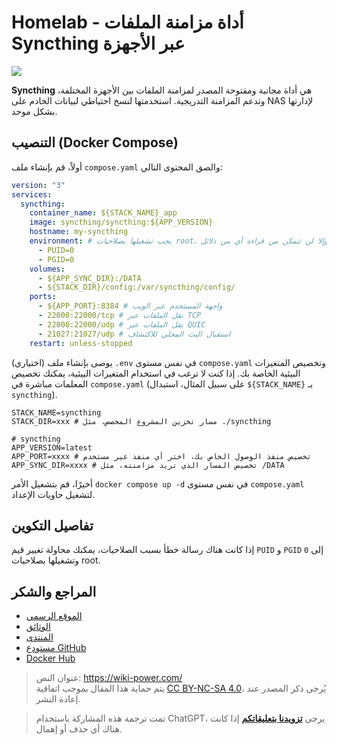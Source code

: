# Homelab - أداة مزامنة الملفات Syncthing عبر الأجهزة

![](https://f004.backblazeb2.com/file/wiki-media/img/202304111529987.png)

**Syncthing** هي أداة مجانية ومفتوحة المصدر لمزامنة الملفات بين الأجهزة المختلفة، وتدعم المزامنة التدريجية. استخدمتها لنسخ احتياطي لبيانات الخادم على NAS لإدارتها بشكل موحد.

## التنصيب (Docker Compose)

أولاً، قم بإنشاء ملف `compose.yaml` والصق المحتوى التالي:

```yaml title="compose.yaml"
version: "3"
services:
  syncthing:
    container_name: ${STACK_NAME}_app
    image: syncthing/syncthing:${APP_VERSION}
    hostname: my-syncthing
    environment: # يجب تشغيلها بصلاحيات root، وإلا لن تتمكن من قراءة أي من دلائل docker الأخرى أو دليل root على المضيف
      - PUID=0
      - PGID=0
    volumes:
      - ${APP_SYNC_DIR}:/DATA
      - ${STACK_DIR}/config:/var/syncthing/config/
    ports:
      - ${APP_PORT}:8384 # واجهة المستخدم عبر الويب
      - 22000:22000/tcp # نقل الملفات عبر TCP
      - 22000:22000/udp # نقل الملفات عبر QUIC
      - 21027:21027/udp # استقبال البث المحلي للاكتشاف
    restart: unless-stopped
```

(اختياري) يوصى بإنشاء ملف `.env` في نفس مستوى `compose.yaml` وتخصيص المتغيرات البيئية الخاصة بك. إذا كنت لا ترغب في استخدام المتغيرات البيئية، يمكنك تخصيص المعلمات مباشرة في `compose.yaml` (على سبيل المثال، استبدال `${STACK_NAME}` بـ `syncthing`).

```dotenv title=".env"
STACK_NAME=syncthing
STACK_DIR=xxx # مسار تخزين المشروع المخصص، مثل ./syncthing

# syncthing
APP_VERSION=latest
APP_PORT=xxxx # تخصيص منفذ الوصول الخاص بك، اختر أي منفذ غير مستخدم
APP_SYNC_DIR=xxxx # تخصيص المسار الذي تريد مزامنته، مثل /DATA
```

أخيرًا، قم بتشغيل الأمر `docker compose up -d` في نفس مستوى `compose.yaml` لتشغيل حاويات الإعداد.

## تفاصيل التكوين

إذا كانت هناك رسالة خطأ بسبب الصلاحيات، يمكنك محاولة تغيير قيم `PUID` و `PGID` إلى `0` وتشغيلها بصلاحيات root.

## المراجع والشكر

- [الموقع الرسمي](https://syncthing.net/)
- [الوثائق](https://github.com/syncthing/syncthing/blob/main/README-Docker.md)
- [المنتدى](https://forum.syncthing.net/)
- [مستودع GitHub](https://github.com/syncthing/syncthing)
- [Docker Hub](https://hub.docker.com/r/syncthing/syncthing/) 

> عنوان النص: <https://wiki-power.com/>  
> يتم حماية هذا المقال بموجب اتفاقية [CC BY-NC-SA 4.0](https://creativecommons.org/licenses/by/4.0/deed.zh)، يُرجى ذكر المصدر عند إعادة النشر.

> تمت ترجمة هذه المشاركة باستخدام ChatGPT، يرجى [**تزويدنا بتعليقاتكم**](https://github.com/linyuxuanlin/Wiki_MkDocs/issues/new) إذا كانت هناك أي حذف أو إهمال.